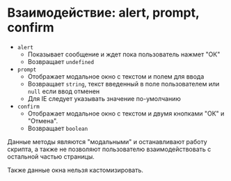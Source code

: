 # Взаимодействие: alert, prompt, confirm

- `alert`
  - Показывает сообщение и ждет пока пользователь нажмет "ОК"
  - Возвращает `undefined`
- `prompt`
  - Отображает модальное окно с текстом и полем для ввода
  - Возвращает `string`, текст введенный в поле пользователем или `null` если ввод отменен
  - Для IE следует указывать значение по-умолчанию
- `confirm`
  - Отображает модальное окно с текстом и двумя кнопками "ОК" и "Отмена".
  - Возвращает `boolean`
  
Данные методы являются "модальными" и останавливают работу скрипта, а также не позволяют пользователю
взаимодействовать с остальной частью страницы.

Также данные окна нельзя кастомизировать.
